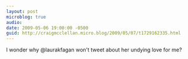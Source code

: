 ```yaml
---
layout: post
microblog: true
audio: 
date: 2009-05-06 19:00:00 -0500
guid: http://craigmcclellan.micro.blog/2009/05/07/t1729162335.html
---
```

I wonder why @laurakfagan won't tweet about her undying love for me?
